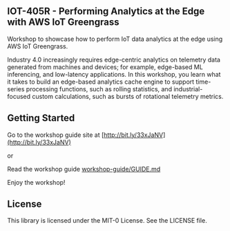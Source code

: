## IOT-405R - Performing Analytics at the Edge with AWS IoT Greengrass

Workshop to showcase how to perform IoT data analytics at the edge using
AWS IoT Greengrass.

Industry 4.0 increasingly requires edge-centric analytics on telemetry data
generated from machines and devices; for example, edge-based ML inferencing,
and low-latency applications. In this workshop, you learn what it takes to
build an edge-based analytics cache engine to support time-series processing
functions, such as rolling statistics, and industrial-focused custom
calculations, such as bursts of rotational telemetry metrics.

## Getting Started

Go to the workshop guide site at [http://bit.ly/33xJaNV](http://bit.ly/33xJaNV)

or

Read the workshop guide [workshop-guide/GUIDE.md](workshop-guide/GUIDE.md)

Enjoy the workshop!

## License

This library is licensed under the MIT-0 License. See the LICENSE file.

